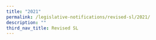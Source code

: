 ```yaml
---
title: "2021"
permalink: /legislative-notifications/revised-sl/2021/
description: ""
third_nav_title: Revised SL
---
```

